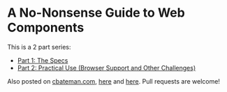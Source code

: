 # A No-Nonsense Guide to Web Components

This is a 2 part series:

- [Part 1: The Specs](01-the-specs.md)
- [Part 2: Practical Use (Browser Support and Other Challenges)](02-practical-use.md)

Also posted on [cbateman.com](http://cbateman.com), [here](http://cbateman.com/blog/a-no-nonsense-guide-to-web-components-part-1-the-specs/) and [here](http://cbateman.com/blog/a-no-nonsense-guide-to-web-components-part-2-practical-use/). Pull requests are welcome!
